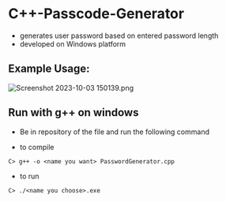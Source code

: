 # C++-Passcode-Generator

- generates user password based on entered password length
- developed on Windows platform

Example Usage:
-
![Screenshot 2023-10-03 150139.png](https://github.com/jyuworking/C-Passcode-Generator/blob/a5edd6ec386f58eb310150d649ebceda82b421ca/Screenshot%202023-10-03%20150139.png)


Run with g++ on windows 
- 

* Be in repository of the file and run the following command
  
* to compile 
```
C> g++ -o <name you want> PasswordGenerator.cpp
```

* to run
```
C> ./<name you choose>.exe
```

